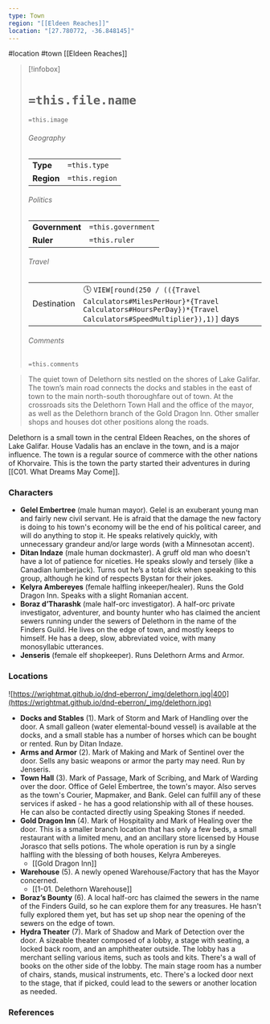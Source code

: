 ```yaml
---
type: Town
region: "[[Eldeen Reaches]]"
location: "[27.780772, -36.848145]"
---
```

 #location #town [[Eldeen Reaches]]

> [!infobox]
> # `=this.file.name`
> `=this.image`
> ###### Geography
> |  |  |
> | ---- | ---- |
> | **Type** | `=this.type` |
> | **Region** | `=this.region` |
> ###### Politics
> |  |  |
> | ---- | ---- |
> | **Government** | `=this.government` |
> | **Ruler** | `=this.ruler` |
> ###### Travel
> |  |  |
> | ---- | ---- |
> | Destination | 🕓 `VIEW[round(250 / (({Travel Calculators#MilesPerHour}*{Travel Calculators#HoursPerDay})*{Travel Calculators#SpeedMultiplier}),1)]` days |
> ###### Comments
> `=this.comments`

> The quiet town of Delethorn sits nestled on the shores of Lake Galifar. The town’s main road connects the docks and stables in the east of town to the main north-south thoroughfare out of town. At the crossroads sits the Delethorn Town Hall and the office of the mayor, as well as the Delethorn branch of the Gold Dragon Inn. Other smaller shops and houses dot other positions along the roads.

Delethorn is a small town in the central Eldeen Reaches, on the shores of Lake Galifar. House Vadalis has an enclave in the town, and is a major influence. The town is a regular source of commerce with the other nations of Khorvaire. This is the town the party started their adventures in during [[C01. What Dreams May Come]].

### Characters

* **Gelel Embertree** (male human mayor). Gelel is an exuberant young man and fairly new civil servant. He is afraid that the damage the new factory is doing to his town's economy will be the end of his political career, and will do anything to stop it. He speaks relatively quickly, with unnecessary grandeur and/or large words (with a Minnesotan accent).
* **Ditan Indaze** (male human dockmaster). A gruff old man who doesn't have a lot of patience for niceties. He speaks slowly and tersely (like a Canadian lumberjack). Turns out he’s a total dick when speaking to this group, although he kind of respects Bystan for their jokes.
* **Kelyra Ambereyes** (female halfling inkeeper/healer). Runs the Gold Dragon Inn. Speaks with a slight Romanian accent.
* **Boraz d’Tharashk** (male half-orc investigator). A half-orc private investigator, adventurer, and bounty hunter who has claimed the ancient sewers running under the sewers of Delethorn in the name of the Finders Guild. He lives on the edge of town, and mostly keeps to himself. He has a deep, slow, abbreviated voice, with many monosyllabic utterances.
* **Jenseris** (female elf shopkeeper). Runs Delethorn Arms and Armor.

### Locations

![https://wrightmat.github.io/dnd-eberron/_img/delethorn.jpg|400](https://wrightmat.github.io/dnd-eberron/_img/delethorn.jpg)

* **Docks and Stables** (1). Mark of Storm and Mark of Handling over the door. A small galleon (water elemental-bound vessel) is available at the docks, and a small stable has a number of horses which can be bought or rented. Run by Ditan Indaze.
* **Arms and Armor** (2). Mark of Making and Mark of Sentinel over the door. Sells any basic weapons or armor the party may need. Run by Jenseris.
* **Town Hall** (3). Mark of Passage, Mark of Scribing, and Mark of Warding over the door. Office of Gelel Embertree, the town's mayor. Also serves as the town's Courier, Mapmaker, and Bank. Gelel can fulfill any of these services if asked - he has a good relationship with all of these houses. He can also be contacted directly using Speaking Stones if needed.
* **Gold Dragon Inn** (4). Mark of Hospitality and Mark of Healing over the door. This is a smaller branch location that has only a few beds, a small restaurant with a limited menu, and an ancillary store licensed by House Jorasco that sells potions. The whole operation is run by a single halfling with the blessing of both houses, Kelyra Ambereyes.
	* [[Gold Dragon Inn]]
* **Warehouse** (5). A newly opened Warehouse/Factory that has the Mayor concerned.
	* [[1-01. Delethorn Warehouse]]
* **Boraz’s Bounty** (6). A local half-orc has claimed the sewers in the name of the Finders Guild, so he can explore them for any treasures. He hasn't fully explored them yet, but has set up shop near the opening of the sewers on the edge of town.
* **Hydra Theater** (7). Mark of Shadow and Mark of Detection over the door. A sizeable theater composed of a lobby, a stage with seating, a locked back room, and an amphitheater outside. The lobby has a merchant selling various items, such as tools and kits. There's a wall of books on the other side of the lobby. The main stage room has a number of chairs, stands, musical instruments, etc. There's a locked door next to the stage, that if picked, could lead to the sewers or another location as needed.

### References
